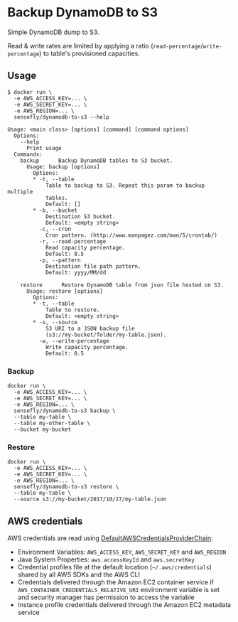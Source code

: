 # Backup DynamoDB to S3

Simple DynamoDB dump to S3.
  
Read & write rates are limited by applying a ratio (`read-percentage`/`write-percentage`) to table's provisioned capacities.

## Usage

```
$ docker run \
  -e AWS_ACCESS_KEY=... \
  -e AWS_SECRET_KEY=... \
  -e AWS_REGION=... \
  sensefly/dynamodb-to-s3 --help

Usage: <main class> [options] [command] [command options]
  Options:
    --help
      Print usage
  Commands:
    backup      Backup DynamoDB tables to S3 bucket.
      Usage: backup [options]
        Options:
        * -t, --table
            Table to backup to S3. Repeat this param to backup multiple 
            tables. 
            Default: []
        * -b, --bucket
            Destination S3 bucket.
            Default: <empty string>
          -c, --cron
            Cron pattern. (http://www.manpagez.com/man/5/crontab/)
          -r, --read-percentage
            Read capacity percentage.
            Default: 0.5
          -p, --pattern
            Destination file path pattern.
            Default: yyyy/MM/dd

    restore      Restore DynamoDB table from json file hosted on S3.
      Usage: restore [options]
        Options:
        * -t, --table
            Table to restore.
            Default: <empty string>
        * -s, --source
            S3 URI to a JSON backup file 
            (s3://my-bucket/folder/my-table.json). 
          -w, --write-percentage
            Write capacity percentage.
            Default: 0.5
```

### Backup

```
docker run \
  -e AWS_ACCESS_KEY=... \
  -e AWS_SECRET_KEY=... \
  -e AWS_REGION=... \
  sensefly/dynamodb-to-s3 backup \
  --table my-table \
  --table my-other-table \
  --bucket my-bucket      
```

### Restore

```
docker run \
  -e AWS_ACCESS_KEY=... \
  -e AWS_SECRET_KEY=... \
  -e AWS_REGION=... \
  sensefly/dynamodb-to-s3 restore \
  --table my-table \
  --source s3://my-bucket/2017/10/27/my-table.json
```

## AWS credentials

AWS credentials are read using [DefaultAWSCredentialsProviderChain](http://docs.aws.amazon.com/AWSJavaSDK/latest/javadoc/com/amazonaws/auth/DefaultAWSCredentialsProviderChain.html):
* Environment Variables: `AWS_ACCESS_KEY`, `AWS_SECRET_KEY` and `AWS_REGION`
* Java System Properties: `aws.accessKeyId` and `aws.secretKey`
* Credential profiles file at the default location (`~/.aws/credentials`) shared by all AWS SDKs and the AWS CLI
* Credentials delivered through the Amazon EC2 container service if `AWS_CONTAINER_CREDENTIALS_RELATIVE_URI` environment 
variable is set and security manager has permission to access the variable
* Instance profile credentials delivered through the Amazon EC2 metadata service
